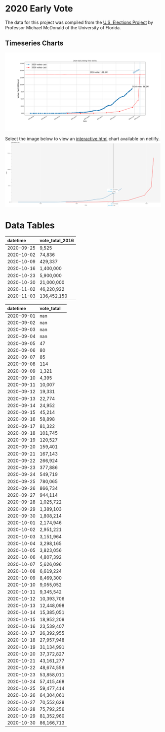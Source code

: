 # 2020 Early Vote
The data for this project was compiled from the [U.S. Elections Project](https://electproject.github.io/Early-Vote-2020G/index.html) by Professor Michael McDonald of the University of Florida.

## Timeseries Charts
![Image](./2020_vs_2016_votes.png)

Select the image below to view an [interactive html](https://trusting-hugle-9a5eb0.netlify.app/) chart available on netlify.
[![image](./interactive_screenshot.png)](https://trusting-hugle-9a5eb0.netlify.app/)

# Data Tables
<!--start table_2016-->
| datetime   | vote_total_2016   |
|:-----------|:------------------|
| 2020-09-25 | 9,525             |
| 2020-10-02 | 74,836            |
| 2020-10-09 | 429,337           |
| 2020-10-16 | 1,400,000         |
| 2020-10-23 | 5,900,000         |
| 2020-10-30 | 21,000,000        |
| 2020-11-02 | 46,220,922        |
| 2020-11-03 | 136,452,150       |
<!--end table_2016-->

<!--start table_2020-->
| datetime   | vote_total   |
|:-----------|:-------------|
| 2020-09-01 | nan          |
| 2020-09-02 | nan          |
| 2020-09-03 | nan          |
| 2020-09-04 | nan          |
| 2020-09-05 | 47           |
| 2020-09-06 | 80           |
| 2020-09-07 | 85           |
| 2020-09-08 | 114          |
| 2020-09-09 | 1,321        |
| 2020-09-10 | 4,395        |
| 2020-09-11 | 10,007       |
| 2020-09-12 | 19,331       |
| 2020-09-13 | 22,774       |
| 2020-09-14 | 24,952       |
| 2020-09-15 | 45,214       |
| 2020-09-16 | 58,898       |
| 2020-09-17 | 81,322       |
| 2020-09-18 | 101,745      |
| 2020-09-19 | 120,527      |
| 2020-09-20 | 159,401      |
| 2020-09-21 | 167,143      |
| 2020-09-22 | 266,924      |
| 2020-09-23 | 377,886      |
| 2020-09-24 | 549,719      |
| 2020-09-25 | 780,065      |
| 2020-09-26 | 866,734      |
| 2020-09-27 | 944,114      |
| 2020-09-28 | 1,025,722    |
| 2020-09-29 | 1,389,103    |
| 2020-09-30 | 1,808,214    |
| 2020-10-01 | 2,174,946    |
| 2020-10-02 | 2,951,221    |
| 2020-10-03 | 3,151,964    |
| 2020-10-04 | 3,298,165    |
| 2020-10-05 | 3,823,056    |
| 2020-10-06 | 4,807,392    |
| 2020-10-07 | 5,626,096    |
| 2020-10-08 | 6,619,224    |
| 2020-10-09 | 8,469,300    |
| 2020-10-10 | 9,055,052    |
| 2020-10-11 | 9,345,542    |
| 2020-10-12 | 10,393,706   |
| 2020-10-13 | 12,448,098   |
| 2020-10-14 | 15,385,051   |
| 2020-10-15 | 18,952,209   |
| 2020-10-16 | 23,539,407   |
| 2020-10-17 | 26,392,955   |
| 2020-10-18 | 27,957,948   |
| 2020-10-19 | 31,134,991   |
| 2020-10-20 | 37,372,827   |
| 2020-10-21 | 43,161,277   |
| 2020-10-22 | 48,674,556   |
| 2020-10-23 | 53,858,011   |
| 2020-10-24 | 57,415,468   |
| 2020-10-25 | 59,477,414   |
| 2020-10-26 | 64,304,061   |
| 2020-10-27 | 70,552,628   |
| 2020-10-28 | 75,792,256   |
| 2020-10-29 | 81,352,960   |
| 2020-10-30 | 86,166,713   |
<!--end table_2020-->
